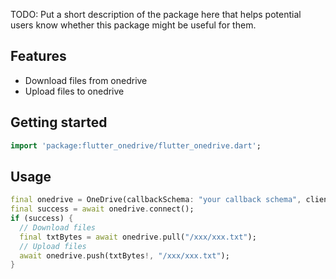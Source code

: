 <!-- 
This README describes the package. If you publish this package to pub.dev,
this README's contents appear on the landing page for your package.

For information about how to write a good package README, see the guide for
[writing package pages](https://dart.dev/guides/libraries/writing-package-pages). 

For general information about developing packages, see the Dart guide for
[creating packages](https://dart.dev/guides/libraries/create-library-packages)
and the Flutter guide for
[developing packages and plugins](https://flutter.dev/developing-packages). 
-->

TODO: Put a short description of the package here that helps potential users
know whether this package might be useful for them.

## Features

* Download files from onedrive
* Upload files to onedrive

## Getting started

```dart
import 'package:flutter_onedrive/flutter_onedrive.dart';
```

## Usage

```dart
final onedrive = OneDrive(callbackSchema: "your callback schema", clientID: "your client id");
final success = await onedrive.connect();
if (success) {
  // Download files
  final txtBytes = await onedrive.pull("/xxx/xxx.txt");
  // Upload files
  await onedrive.push(txtBytes!, "/xxx/xxx.txt");
}
```
